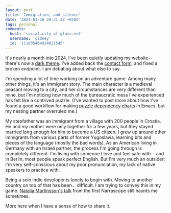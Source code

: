 ```yaml
---
layout: post
title: 'Immigration, and silence'
date: '2024-01-28 20:31:28 +0100'
tags: personal
comments:
  host: 'social.city-of-glass.net'
  username: 'cidney'
  id: '111835464924021545'
---
```


It's nearly a month into 2024. I've been quietly updating my website--
there's now a [dark theme](https://adactio.com/journal/15941). I've
added back the [contact form](/about), and fixed a broken endpoint. I
am debating about what else to say.

I'm spending a lot of time working on an adventure game. Among many
other things, it's an immigrant story. The main character is a
medieval peasant moving to a city, and her circumstances are very
different than mine, but I'm noticing how much of the bureaucratic
mess I've experienced has felt like a contrived puzzle. (I've wanted
to post more about how I've found a good workflow for making [puzzle
dependency charts](https://grumpygamer.com/puzzle_dependency_charts)
in Emacs, but my nesting partner overruled me.)

My stepfather was an immigrant from a village with 200 people in
Croatia. He and my mother were only together for a few years, but they
stayed married long enough for him to become a US citizen. I grew up
around other immigrants from various parts of former Yugoslavia,
learning bits and pieces of the language (mostly the bad words). As an
American living in Germany with an Israeli partner, the process I'm
going through is completely different. I'm living with someone I love
and feel safe with-- and in Berlin, most people speak perfect
English. But I'm very much an outsider; I'm very self-conscious about
my poor pronunciation, my lack of native speakers to practice
with.

Being a solo indie developer is lonely to begin with. Moving to
another country on top of that has been... difficult. I am trying to
convey this in my game. [Natalia Martinsson's
talk](https://www.youtube.com/watch?v=ru_-CL3I39M) from the first
Narrascope still haunts me sometimes.

More here when I have a sense of how to share it.
